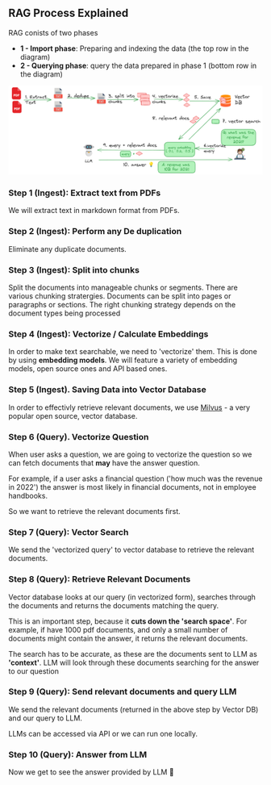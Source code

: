 ## RAG Process Explained

RAG conists of two phases

- **1 - Import phase**:  Preparing and indexing the data  (the top row in the diagram)
- **2 - Querying phase**: query the data prepared in phase 1  (bottom row in the  diagram)

![](media/rag-overview-2.png)


### Step 1 (Ingest): Extract text from PDFs

We will extract text in markdown format from PDFs.

### Step 2 (Ingest): Perform any De duplication

Eliminate any duplicate documents.

### Step 3 (Ingest): Split into chunks

Split the documents into manageable chunks or segments. There are various chunking stratergies.  Documents can be split into pages or paragraphs or sections.  The right chunking strategy depends on the document types being processed


### Step 4 (Ingest): Vectorize / Calculate Embeddings

In order to make text searchable, we need to 'vectorize' them.  This is done by using **embedding models**.  We will feature a variety of embedding models, open source ones and API based ones.



### Step 5 (Ingest). Saving Data into Vector Database

In order to effectivly retrieve relevant documents, we use [Milvus](https://milvus.io/) - a very popular open source, vector database.


### Step 6 (Query). Vectorize Question 

When user asks a question, we are going to vectorize the question so we can fetch documents that **may** have the answer question.

For example, if a user asks a financial question ('how much was the revenue in 2022') the answer is most likely in financial documents, not in employee handbooks.

So we want to retrieve the relevant documents first.



### Step 7 (Query): Vector Search

We send the 'vectorized query' to vector database to retrieve the relevant documents.


### Step 8 (Query): Retrieve Relevant Documents

Vector database looks at our query (in vectorized form), searches through the documents and returns the documents matching the query.

This is an important step, because it **cuts down the 'search space'**.  For example, if have 1000 pdf documents, and only a small number of documents might contain the answer, it returns the relevant documents.

The search has to be accurate, as these are the documents sent to LLM as **'context'**.  LLM will look through these documents searching for the answer to our question


### Step 9 (Query): Send relevant documents and query LLM

We send the relevant documents (returned in the above step by Vector DB) and our query to LLM.

LLMs can be accessed via API or we can run one locally.


### Step 10 (Query): Answer from LLM

Now we get to see the answer provided by LLM 👏


